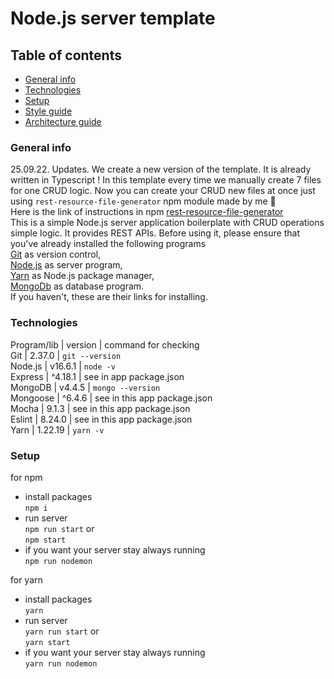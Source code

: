 # Node.js server template

## Table of contents

- [General info](#general-info)
- [Technologies](#technologies)
- [Setup](#setup)
- [Style guide](#style-guide)
- [Architecture guide](#architecture-guide)

### General info

25.09.22. Updates. We create a new version of the template. It is already written in Typescript !
In this template every time we manually create 7 files for one CRUD logic. Now you can create your CRUD new files at once just using `rest-resource-file-generator` npm module made by me :tophat: \
Here is the link of instructions in npm [rest-resource-file-generator](https://www.npmjs.com/package/rest-resource-file-generator) \
This is a simple Node.js server application boilerplate with CRUD operations simple logic. It provides REST APIs.
Before using it, please ensure that you've already installed the following programs\
[Git](https://git-scm.com/book/en/v2/Getting-Started-Installing-Git) as version control,\
[Node.js](https://nodejs.org/en/) as server program,\
[Yarn](https://yarnpkg.com/lang/en/docs/install/#mac-stable) as Node.js package manager,\
[MongoDb](https://docs.mongodb.com/manual/installation/) as database program.\
If you haven't, these are their links for installing.

### Technologies

Program/lib | version | command for checking\
Git | 2.37.0 | `git --version`\
Node.js | v16.6.1 | `node -v` \
Express | ^4.18.1 | see in app package.json\
MongoDB | v4.4.5 | `mongo --version`\
Mongoose | ^6.4.6 | see in this app package.json\
Mocha | 9.1.3 | see in this app package.json\
Eslint | 8.24.0 | see in this app package.json\
Yarn | 1.22.19 | `yarn -v`

### Setup

for npm

- install packages\
   `npm i`
- run server\
   `npm run start`
  or \
   `npm start`
- if you want your server stay always running\
  `npm run nodemon`

for yarn

- install packages\
  `yarn`
- run server\
  `yarn run start`
  or\
   `yarn start`
- if you want your server stay always running\
  `yarn run nodemon`
